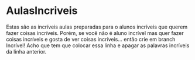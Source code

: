 # AulasIncriveis
Estas são as incríveis aulas preparadas para o alunos incríveis que querem fazer coisas incríveis.
Porém, se você não é aluno incrível mas quer fazer coisas incríveis e gosta de ver coisas incríveis... então crie em branch Incrível!
Acho que tem que colocar essa linha e apagar as palavras incríveis da linha anterior.
